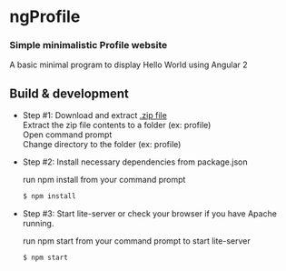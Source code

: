 # ngProfile
### Simple minimalistic Profile website


A basic minimal program to display Hello World using Angular 2

## Build & development
- Step #1: Download and extract [.zip file](https://github.com/ganesh35/ngProfile/archive/1.0.0-beta.01.zip)  
   Extract the zip file contents to a folder (ex: profile)  
   Open command prompt  
   Change directory to the folder (ex: profile)  

- Step #2: Install necessary dependencies from package.json
    
    run npm install from your command prompt
    ```sh
    $ npm install
    ```

- Step #3: Start lite-server or check your browser if you have Apache running.

    run npm start from your command prompt to start lite-server 
    ```sh
    $ npm start
    ```
